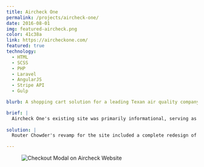 ```yaml
---
title: Aircheck One
permalink: /projects/aircheck-one/
date: 2016-08-01
img: featured-aircheck.png
color: 41c38a
link: https://aircheckone.com/
featured: true
technology:
  - HTML
  - SCSS
  - PHP
  - Laravel
  - AngularJS
  - Stripe API
  - Gulp

blurb: A shopping cart solution for a leading Texan air quality company.

brief: | 
  Aircheck One's existing site was primarily informational, serving as a brochure to attract clients, who would then place an order by calling them up on a phone. There was great potential to transform the website into an integrated e-commerce and reporting experience.
  
solution: |
  Router Chowder's revamp for the site included a complete redesign of the front end site. The site now has a quiz to help customers decide on the type of inspection needed and a seamless transition into a Stripe powered checkout. Once an inspection is purchased, an account is automatically created for the customer to log into the reporting back end, where the inspector can upload CSV files that are then translated into human readable results for the customer to view. My contribution to the project included building out the public facing site using Laravel, working on the AngularJS quiz, creating an AJAX based shopping cart and integrating the Stripe API for payments.

---
```

<figure class="projects__image-wrapper row row--full" style="background-color: #{{ page.color }}">
  <img class="projects__image" src="{{ site.imgurl }}aircheck-checkout.png" alt="Checkout Modal on Aircheck Website">
</figure>
